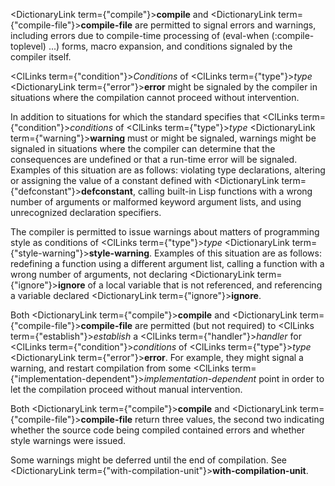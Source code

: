  



<DictionaryLink  term={"compile"}><b>compile</b></DictionaryLink> and <DictionaryLink  term={"compile-file"}><b>compile-file</b></DictionaryLink> are permitted to signal errors and warnings, including errors due to compile-time processing of (eval-when (:compile-toplevel) ...) forms, macro expansion, and conditions signaled by the compiler itself. 



<ClLinks  term={"condition"}><i>Conditions</i></ClLinks> of <ClLinks  term={"type"}><i>type</i></ClLinks> <DictionaryLink  term={"error"}><b>error</b></DictionaryLink> might be signaled by the compiler in situations where the compilation cannot proceed without intervention. 



In addition to situations for which the standard specifies that <ClLinks  term={"condition"}><i>conditions</i></ClLinks> of <ClLinks  term={"type"}><i>type</i></ClLinks> <DictionaryLink  term={"warning"}><b>warning</b></DictionaryLink> must or might be signaled, warnings might be signaled in situations where the compiler can determine that the consequences are undefined or that a run-time error will be signaled. Examples of this situation are as follows: violating type declarations, altering or assigning the value of a constant defined with <DictionaryLink  term={"defconstant"}><b>defconstant</b></DictionaryLink>, calling built-in Lisp functions with a wrong number of arguments or malformed keyword argument lists, and using unrecognized declaration specifiers. 



The compiler is permitted to issue warnings about matters of programming style as conditions of <ClLinks  term={"type"}><i>type</i></ClLinks> <DictionaryLink  term={"style-warning"}><b>style-warning</b></DictionaryLink>. Examples of this situation are as follows: redefining a function using a different argument list, calling a function with a wrong number of arguments, not declaring <DictionaryLink  term={"ignore"}><b>ignore</b></DictionaryLink> of a local variable that is not referenced, and referencing a variable declared <DictionaryLink  term={"ignore"}><b>ignore</b></DictionaryLink>. 



Both <DictionaryLink  term={"compile"}><b>compile</b></DictionaryLink> and <DictionaryLink  term={"compile-file"}><b>compile-file</b></DictionaryLink> are permitted (but not required) to <ClLinks  term={"establish"}><i>establish</i></ClLinks> a <ClLinks  term={"handler"}><i>handler</i></ClLinks> for <ClLinks  term={"condition"}><i>conditions</i></ClLinks> of <ClLinks  term={"type"}><i>type</i></ClLinks> <DictionaryLink  term={"error"}><b>error</b></DictionaryLink>. For example, they might signal a warning, and restart compilation from some <ClLinks  term={"implementation-dependent"}><i>implementation-dependent</i></ClLinks> point in order to let the compilation proceed without manual intervention. 



Both <DictionaryLink  term={"compile"}><b>compile</b></DictionaryLink> and <DictionaryLink  term={"compile-file"}><b>compile-file</b></DictionaryLink> return three values, the second two indicating whether the source code being compiled contained errors and whether style warnings were issued. 



Some warnings might be deferred until the end of compilation. See <DictionaryLink  term={"with-compilation-unit"}><b>with-compilation-unit</b></DictionaryLink>. 











